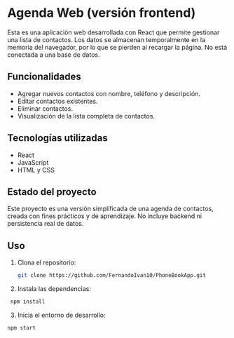 # Agenda Web (versión frontend)

Esta es una aplicación web desarrollada con React que permite gestionar una lista de contactos. Los datos se almacenan temporalmente en la memoria del navegador, por lo que se pierden al recargar la página. No está conectada a una base de datos.

## Funcionalidades

- Agregar nuevos contactos con nombre, teléfono y descripción.
- Editar contactos existentes.
- Eliminar contactos.
- Visualización de la lista completa de contactos.

## Tecnologías utilizadas

- React
- JavaScript
- HTML y CSS

## Estado del proyecto

Este proyecto es una versión simplificada de una agenda de contactos, creada con fines prácticos y de aprendizaje. No incluye backend ni persistencia real de datos.

## Uso

1. Clona el repositorio:
   ```bash
   git clone https://github.com/FernandoIvan10/PhoneBookApp.git
   ```

2. Instala las dependencias:
  ```bash
   npm install
   ```

3. Inicia el entorno de desarrollo:
  ```bash
  npm start
   ```
